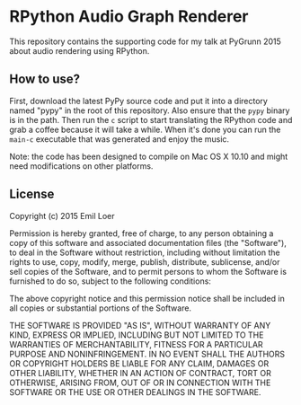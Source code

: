 # RPython Audio Graph Renderer

This repository contains the supporting code for my talk at PyGrunn 2015 about
audio rendering using RPython.

## How to use?

First, download the latest PyPy source code and put it into a directory named
"pypy" in the root of this repository. Also ensure that the `pypy` binary is
in the path. Then run the `c` script to start translating the RPython code and
grab a coffee because it will take a while.  When it's done you can run the
`main-c` executable that was generated and enjoy the music.

Note: the code has been designed to compile on Mac OS X 10.10 and might need
modifications on other platforms.

## License

Copyright (c) 2015 Emil Loer

Permission  is  hereby granted, free of charge, to any person obtaining a copy of  this  software  and  associated  documentation files  (the "Software"), to deal in the Software without restriction, including without limitation the rights to use, copy, modify, merge, publish, distribute, sublicense, and/or sell copies of the Software, and to permit persons to whom the Software is  furnished to do so, subject to the following conditions:

The  above  copyright  notice and this permission notice shall be included in all copies or substantial portions of the Software.

THE SOFTWARE IS PROVIDED "AS IS", WITHOUT WARRANTY OF  ANY  KIND, EXPRESS  OR  IMPLIED, INCLUDING BUT NOT LIMITED TO THE WARRANTIES OF MERCHANTABILITY, FITNESS FOR A PARTICULAR PURPOSE  AND  NONINFRINGEMENT. IN NO EVENT SHALL THE AUTHORS OR COPYRIGHT HOLDERS BE LIABLE FOR ANY CLAIM, DAMAGES OR OTHER LIABILITY, WHETHER  IN  AN ACTION OF CONTRACT, TORT OR OTHERWISE, ARISING FROM, OUT OF OR IN CONNECTION WITH THE SOFTWARE OR THE USE OR OTHER DEALINGS IN  THE SOFTWARE.
